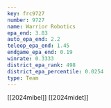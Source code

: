 ```yaml
---
key: frc9727
number: 9727
name: Warrior Robotics
epa_end: 3.83
auto_epa_end: 2.2
teleop_epa_end: 1.45
endgame_epa_end: 0.19
winrate: 0.3333
district_epa_rank: 498
district_epa_percentile: 0.0254
type: Team
---
```

[[2024mibel]]
[[2024midet]]
